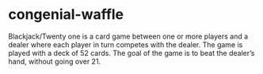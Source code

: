 # congenial-waffle
Blackjack/Twenty one is a card game between one or more players and a dealer where each player in turn competes with the dealer. The game is played with a deck of 52 cards. The goal of the game is to beat the dealer’s hand, without going over 21.
